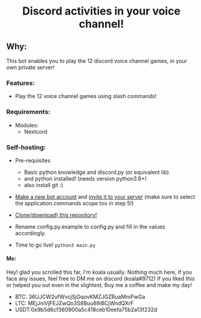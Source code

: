 ## <h1 align="center">Discord activities in your voice channel!</h1>

## **Why:**
This bot enables you to play the 12 discord voice channel games, in your own private server!

### **Features:**
- Play the 12 voice channel games using slash commands!

### **Requirements:**
- Modules:
    - Nextcord

### **Self-hosting:**
- Pre-requisites
    - Basic python knowledge and discord.py (or equivalent lib)
    - and python installed! (needs version python3.8+)
    - also install git :)
- [Make a new bot account](https://nextcord.readthedocs.io/en/latest/discord.html#discord-intro) and [invite it to your server](https://nextcord.readthedocs.io/en/latest/discord.html#discord-invite-bot) (make sure to select the application.commands scope too in step 5!)
- [Clone(download) this repository!](https://docs.github.com/en/repositories/creating-and-managing-repositories/cloning-a-repository)

- Rename config.py.example to config.py and fill in the values accordingly.
- Time to go live! `python3 main.py`

#### **Me:**
Hey! glad you scrolled this far, I'm koala usually. Nothing much here, if you face any issues, feel free to DM me on discord (koala#9712)
If you liked this or helped you out even in the slightest, Buy me a coffee and make my day!
- BTC: 36UJCW2ufWvcjSjGqovKMZJGZRuaMmPwGa
- LTC: MEjJniVjFEJZwQo3S8Buu69iBCjWndQXrF
- USDT:0x9b5d6cf360900a5c418ceb10eefa75b2a13f232d
